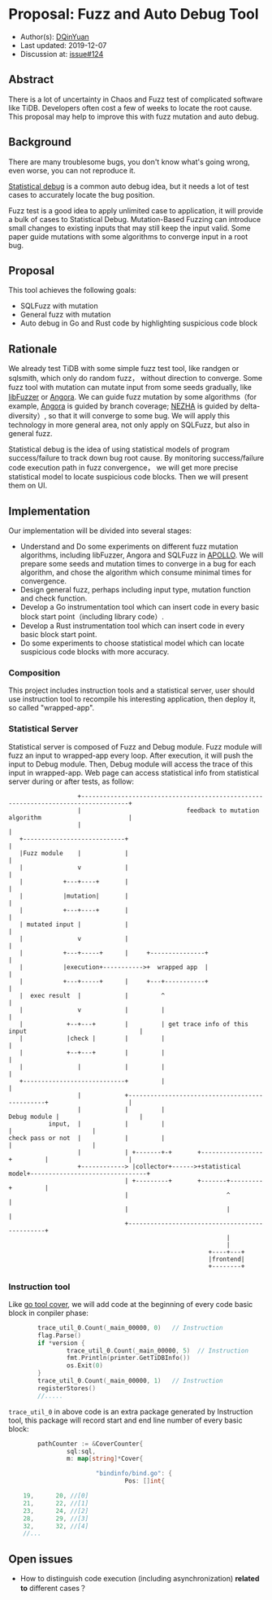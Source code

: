 # Proposal: Fuzz and Auto Debug Tool

- Author(s):     [DQinYuan](https://github.com/DQinYuan)
- Last updated:  2019-12-07
- Discussion at:  [issue#124](https://github.com/pingcap/community/issues/124)

## Abstract

There is a lot of uncertainty in Chaos and Fuzz test of complicated software like TiDB. Developers often cost a few of weeks to locate the root cause. This proposal may help to improve this with fuzz mutation and auto debug.

## Background

There are many troublesome bugs, you don't know what's going wrong, even worse, you can not reproduce it.

[Statistical debug](https://stackoverflow.com/questions/505907/what-is-statistical-debugging) is a common auto debug idea, but it needs a lot of test cases to accurately locate the bug position.

Fuzz test is a good idea to apply unlimited case to application, it will provide a bulk of cases to Statistical Debug. Mutation-Based Fuzzing can introduce small changes to existing inputs that may still keep the input valid. Some paper guide mutations with some algorithms to converge input in a root bug. 

## Proposal

This tool achieves the following goals:

- SQLFuzz with mutation
- General fuzz with mutation
- Auto debug in Go and Rust code by highlighting suspicious code block

## Rationale

We already test TiDB with some simple fuzz test tool, like randgen or sqlsmith, which only do random fuzz， without direction to converge. Some fuzz tool with mutation can mutate input from some seeds gradually, like [libFuzzer](https://llvm.org/docs/LibFuzzer.html) or [Angora](https://github.com/AngoraFuzzer/Angora). We can guide fuzz mutation by some algorithms（for example, [Angora](https://github.com/AngoraFuzzer/Angora) is guided by branch coverage; [NEZHA](http://www.cs.columbia.edu/~suman/docs/nezha.pdf) is guided by delta-diversity）, so that it will converge to some bug. We will apply this technology in more general area, not only apply on SQLFuzz, but also in general fuzz.

Statistical debug is the idea of using statistical models of program success/failure to track down bug root cause. By monitoring success/failure code execution path in fuzz convergence， we will get more precise statistical model to locate suspicious code blocks. Then we will present them on UI.

## Implementation

Our implementation will be divided into several stages:

- Understand and Do some experiments on different fuzz mutation algorithms, including libFuzzer,  Angora and SQLFuzz in [APOLLO](http://www.vldb.org/pvldb/vol13/p57-jung.pdf). We will prepare some seeds and mutation times to converge in a bug for each algorithm, and chose the algorithm which consume minimal times for convergence.
- Design general fuzz, perhaps including input type, mutation function and check function.
- Develop a Go instrumentation  tool which can insert code in every basic block start point（including library code）.
- Develop a Rust instrumentation  tool which can insert code in every basic block start point.
- Do some experiments to  choose statistical model which can locate suspicious code blocks with more accuracy.

### Composition

This project includes instruction tools and a statistical server, user should use instruction tool to recompile his interesting application, then deploy it, so called "wrapped-app".

### Statistical Server

Statistical server is composed of Fuzz and Debug module. Fuzz module will fuzz an input to wrapped-app every loop. After execution, it will push the input to Debug module. Then, Debug module will access the trace of this input in wrapped-app. Web page can access statistical info from statistical server during or after tests, as follow:
```
                   +-----------------------------------------------------------------------------------+
                   |                             feedback to mutation algorithm                        |
                   |                                                                                   |
   +----------------------------+                                                                      |
   |Fuzz module    |            |                                                                      |
   |               v            |                                                                      |
   |           +---+----+       |                                                                      |
   |           |mutation|       |                                                                      |
   |           +---+----+       |                                                                      |
   | mutated input |            |                                                                      |
   |               v            |                                                                      |
   |           +---+-----+      |     +---------------+                                                |
   |           |execution+----------->+  wrapped app  |                                                |
   |           +---+-----+      |     +---+-----------+                                                |
   |  exec result  |            |         ^                                                            |
   |               v            |         |                                                            |
   |            +--+---+        |         | get trace info of this input                               |
   |            |check |        |         |                                                            |
   |            +--+---+        |         |                                                            |
   |               |            |         |                                                            |
   +----------------------------+         |                                                            |
                   |            +-----------------------------------------------+                      |
                   |            |         |                        Debug module |                      |
           input,  |            |         |                                     |                      |
check pass or not  |            |         |                                     |                      |
                   |            | +-------+-+       +-----------------+         |                      |
                   +------------> |collector+------>+statistical model+--------------------------------+
                                | +---------+       +-------+---------+         |
                                |                           ^                   |
                                |                           |                   |
                                +-----------------------------------------------+
                                                            |
                                                            |
                                                       +----+---+
                                                       |frontend|
                                                       +--------+

```

### Instruction tool

Like [go tool cover](https://blog.golang.org/cover), we will add code at the beginning of every code basic block in conpiler phase:
```go
        trace_util_0.Count(_main_00000, 0)   // Instruction
        flag.Parse()
        if *version {
                trace_util_0.Count(_main_00000, 5)  // Instruction
                fmt.Println(printer.GetTiDBInfo())
                os.Exit(0)
        }
        trace_util_0.Count(_main_00000, 1)   // Instruction
        registerStores()
        //.....
```

`trace_util_0` in above code is an extra package generated by Instruction tool, this package will record start and end line number of every basic block:
```go
        pathCounter := &CoverCounter{
                sql:sql,
                m: map[string]*Cover{

                        "bindinfo/bind.go": {
                                Pos: []int{

    19,      20, //[0]
    21,      22, //[1]
    23,      24, //[2]
    28,      29, //[3]
    32,      32, //[4]
    //...
```

## Open issues

- How to distinguish code execution (including asynchronization) **related to** different cases？
